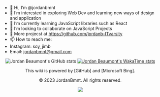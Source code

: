 - 👋 Hi, I’m @jordanbmnt
- 👀 I’m interested in exploring Web Dev and learning new ways of design and application
- 🌱 I’m currently learning JavaScript libraries such as React 
- 💞️ I’m looking to collaborate on JavaScript Projects
- 🧐 More projecst at https://github.com/jordanb-ITvarsity
- 📫 How to reach me:
- Instagram: soy_jimb
- Email: jordanbmnt@gmail.com

<div align="center">

![Jordan Beaumont's GitHub stats](https://github-readme-stats.vercel.app/api?username=jordanbmnt&show_icons=true&theme=radical)
[![Jordan Beaumont's WakaTime stats](https://github-readme-stats.vercel.app/api/wakatime?username=jordanbmnt)](https://github.com/anuraghazra/github-readme-stats)

This wiki is powered by [GitHub] and [Microsoft Bing].

© 2023 JordanBmnt. All rights reserved.

<a href="mailto:jordanbmnt@gmail.com" target="_blank"><img src="https://img.shields.io/badge/soy_jimb-Web%20Developer-blue?style=for-the-badge&logo=github” alt=“soy_jimb Web Developer Badge"></a>

</div>
